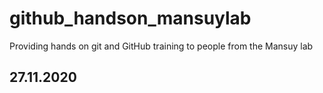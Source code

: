 # github_handson_mansuylab
Providing hands on git and GitHub training to people from the Mansuy lab

## 27.11.2020
